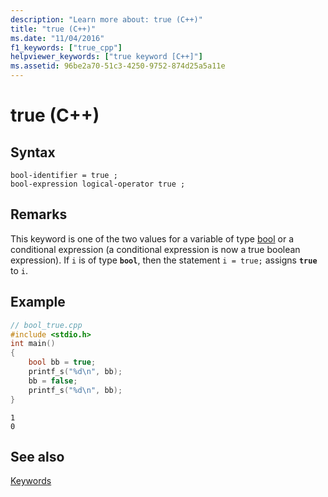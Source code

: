 ```yaml
---
description: "Learn more about: true (C++)"
title: "true (C++)"
ms.date: "11/04/2016"
f1_keywords: ["true_cpp"]
helpviewer_keywords: ["true keyword [C++]"]
ms.assetid: 96be2a70-51c3-4250-9752-874d25a5a11e
---
```

# true (C++)

## Syntax

```
bool-identifier = true ;
bool-expression logical-operator true ;
```

## Remarks

This keyword is one of the two values for a variable of type [bool](../cpp/bool-cpp.md) or a conditional expression (a conditional expression is now a true boolean expression). If `i` is of type **`bool`**, then the statement `i = true;` assigns **`true`** to `i`.

## Example

```cpp
// bool_true.cpp
#include <stdio.h>
int main()
{
    bool bb = true;
    printf_s("%d\n", bb);
    bb = false;
    printf_s("%d\n", bb);
}
```

```Output
1
0
```

## See also

[Keywords](../cpp/keywords-cpp.md)
